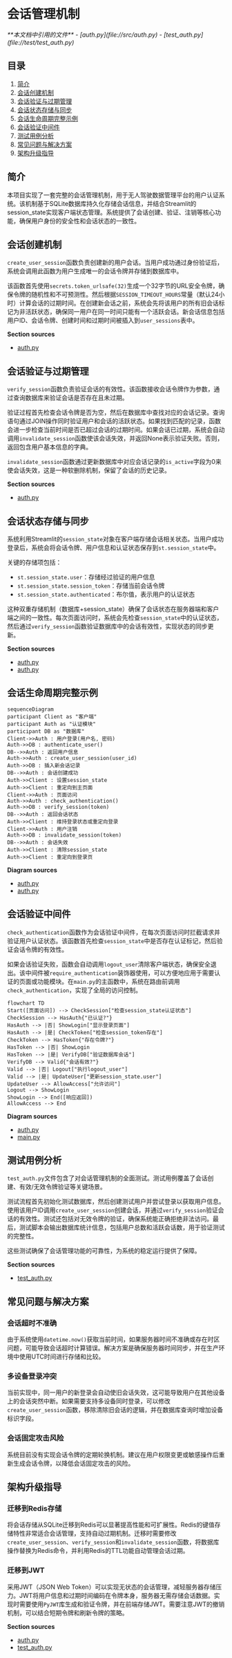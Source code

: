 # 会话管理机制

<cite>
**本文档中引用的文件**
- [auth.py](file://src/auth.py)
- [test_auth.py](file://test/test_auth.py)
</cite>

## 目录
1. [简介](#简介)
2. [会话创建机制](#会话创建机制)
3. [会话验证与过期管理](#会话验证与过期管理)
4. [会话状态存储与同步](#会话状态存储与同步)
5. [会话生命周期完整示例](#会话生命周期完整示例)
6. [会话验证中间件](#会话验证中间件)
7. [测试用例分析](#测试用例分析)
8. [常见问题与解决方案](#常见问题与解决方案)
9. [架构升级指导](#架构升级指导)

## 简介
本项目实现了一套完整的会话管理机制，用于无人驾驶数据管理平台的用户认证系统。该机制基于SQLite数据库持久化存储会话信息，并结合Streamlit的session_state实现客户端状态管理。系统提供了会话创建、验证、注销等核心功能，确保用户身份的安全性和会话状态的一致性。

## 会话创建机制

`create_user_session`函数负责创建新的用户会话。当用户成功通过身份验证后，系统会调用此函数为用户生成唯一的会话令牌并存储到数据库中。

该函数首先使用`secrets.token_urlsafe(32)`生成一个32字节的URL安全令牌，确保令牌的随机性和不可预测性。然后根据`SESSION_TIMEOUT_HOURS`常量（默认24小时）计算会话的过期时间。在创建新会话之前，系统会先将该用户的所有旧会话标记为非活跃状态，确保同一用户在同一时间只能有一个活跃会话。新会话信息包括用户ID、会话令牌、创建时间和过期时间被插入到`user_sessions`表中。

**Section sources**
- [auth.py](file://src/auth.py#L246-L296)

## 会话验证与过期管理

`verify_session`函数负责验证会话的有效性。该函数接收会话令牌作为参数，通过查询数据库来验证会话是否存在且未过期。

验证过程首先检查会话令牌是否为空，然后在数据库中查找对应的会话记录。查询语句通过JOIN操作同时验证用户和会话的活跃状态。如果找到匹配的记录，函数会进一步检查当前时间是否已超过会话的过期时间。如果会话已过期，系统会自动调用`invalidate_session`函数使该会话失效，并返回None表示验证失败。否则，返回包含用户基本信息的字典。

`invalidate_session`函数通过更新数据库中对应会话记录的`is_active`字段为0来使会话失效，这是一种软删除机制，保留了会话的历史记录。

**Section sources**
- [auth.py](file://src/auth.py#L294-L341)

## 会话状态存储与同步

系统利用Streamlit的`session_state`对象在客户端存储会话相关状态。当用户成功登录后，系统会将会话令牌、用户信息和认证状态保存到`st.session_state`中。

关键的存储项包括：
- `st.session_state.user`：存储经过验证的用户信息
- `st.session_state.session_token`：存储当前会话令牌
- `st.session_state.authenticated`：布尔值，表示用户的认证状态

这种双重存储机制（数据库+session_state）确保了会话状态在服务器端和客户端之间的一致性。每次页面访问时，系统会先检查`session_state`中的认证状态，然后通过`verify_session`函数验证数据库中的会话有效性，实现状态的同步更新。

**Section sources**
- [auth.py](file://src/auth.py#L428-L430)
- [auth.py](file://src/auth.py#L533)

## 会话生命周期完整示例

```mermaid
sequenceDiagram
participant Client as "客户端"
participant Auth as "认证模块"
participant DB as "数据库"
Client->>Auth : 用户登录(用户名, 密码)
Auth->>DB : authenticate_user()
DB-->>Auth : 返回用户信息
Auth->>Auth : create_user_session(user_id)
Auth->>DB : 插入新会话记录
DB-->>Auth : 会话创建成功
Auth->>Client : 设置session_state
Auth->>Client : 重定向到主页面
Client->>Auth : 页面访问
Auth->>Auth : check_authentication()
Auth->>DB : verify_session(token)
DB-->>Auth : 返回会话状态
Auth->>Client : 维持登录状态或重定向登录
Client->>Auth : 用户注销
Auth->>DB : invalidate_session(token)
DB-->>Auth : 会话失效
Auth->>Client : 清除session_state
Auth->>Client : 重定向到登录页
```

**Diagram sources**
- [auth.py](file://src/auth.py#L246-L341)
- [auth.py](file://src/auth.py#L528-L533)

## 会话验证中间件

`check_authentication`函数作为会话验证中间件，在每次页面访问时拦截请求并验证用户认证状态。该函数首先检查`session_state`中是否存在认证标记，然后验证会话令牌的有效性。

如果会话验证失败，函数会自动调用`logout_user`清除客户端状态，确保安全退出。该中间件被`require_authentication`装饰器使用，可以方便地应用于需要认证的页面或功能模块。在`main.py`的主函数中，系统在路由前调用`check_authentication`，实现了全局的访问控制。

```mermaid
flowchart TD
Start([页面访问]) --> CheckSession["检查session_state认证状态"]
CheckSession --> HasAuth{"已认证?"}
HasAuth --> |否| ShowLogin["显示登录页面"]
HasAuth --> |是| CheckToken["检查session_token存在"]
CheckToken --> HasToken{"存在令牌?"}
HasToken --> |否| ShowLogin
HasToken --> |是| VerifyDB["验证数据库会话"]
VerifyDB --> Valid{"会话有效?"}
Valid --> |否| Logout["执行logout_user"]
Valid --> |是| UpdateUser["更新session_state.user"]
UpdateUser --> AllowAccess["允许访问"]
Logout --> ShowLogin
ShowLogin --> End([响应返回])
AllowAccess --> End
```

**Diagram sources**
- [auth.py](file://src/auth.py#L528-L540)
- [main.py](file://src/main.py#L746-L805)

## 测试用例分析

`test_auth.py`文件包含了对会话管理机制的全面测试。测试用例覆盖了会话创建、有效/无效令牌验证等关键场景。

测试流程首先初始化测试数据库，然后创建测试用户并尝试登录以获取用户信息。使用该用户ID调用`create_user_session`创建会话，并通过`verify_session`验证会话的有效性。测试还包括对无效令牌的验证，确保系统能正确拒绝非法访问。最后，测试脚本会输出数据库统计信息，包括用户总数和活跃会话数，用于验证测试的完整性。

这些测试确保了会话管理功能的可靠性，为系统的稳定运行提供了保障。

**Section sources**
- [test_auth.py](file://test/test_auth.py#L137-L169)

## 常见问题与解决方案

### 会话超时不准确
由于系统使用`datetime.now()`获取当前时间，如果服务器时间不准确或存在时区问题，可能导致会话超时计算错误。解决方案是确保服务器时间同步，并在生产环境中使用UTC时间进行存储和比较。

### 多设备登录冲突
当前实现中，同一用户的新登录会自动使旧会话失效，这可能导致用户在其他设备上的会话突然中断。如果需要支持多设备同时登录，可以修改`create_user_session`函数，移除清除旧会话的逻辑，并在数据库查询时增加设备标识字段。

### 会话固定攻击风险
系统目前没有实现会话令牌的定期轮换机制。建议在用户权限变更或敏感操作后重新生成会话令牌，以降低会话固定攻击的风险。

## 架构升级指导

### 迁移到Redis存储
将会话存储从SQLite迁移到Redis可以显著提高性能和可扩展性。Redis的键值存储特性非常适合会话管理，支持自动过期机制。迁移时需要修改`create_user_session`、`verify_session`和`invalidate_session`函数，将数据库操作替换为Redis命令，并利用Redis的TTL功能自动管理会话过期。

### 迁移到JWT
采用JWT（JSON Web Token）可以实现无状态的会话管理，减轻服务器存储压力。JWT将用户信息和过期时间编码在令牌本身，服务器无需存储会话数据。实现时需要使用`PyJWT`库生成和验证令牌，并在前端存储JWT。需要注意JWT的撤销机制，可以结合短期令牌和刷新令牌的策略。

**Section sources**
- [auth.py](file://src/auth.py#L246-L341)
- [test_auth.py](file://test/test_auth.py#L137-L169)